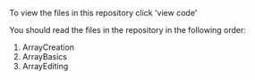 To view the files in this repository click 'view code'

You should read the files in the repository in the following order:

1. ArrayCreation
2. ArrayBasics
3. ArrayEditing
